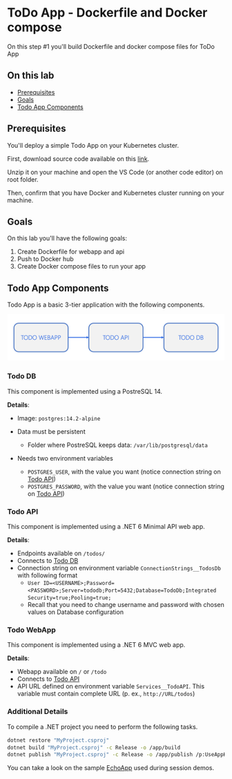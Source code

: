 # ToDo App - Dockerfile and Docker compose

On this step #1 you'll build Dockerfile and docker compose files for ToDo App

## On this lab

- [Prerequisites](#prerequisites)
- [Goals](#goals)
- [Todo App Components](#todo-app-components)

## Prerequisites

You'll deploy a simple Todo App on your Kubernetes cluster.

First, download source code available on this [link](https://github.com/tasb/todo-app-dotnet-psql/archive/refs/tags/v1.zip).

Unzip it on your machine and open the VS Code (or another code editor) on root folder.

Then, confirm that you have Docker and Kubernetes cluster running on your machine.

## Goals

On this lab you'll have the following goals:

1. Create Dockerfile for webapp and api
2. Push to Docker hub
3. Create Docker compose files to run your app
  
## Todo App Components

Todo App is a basic 3-tier application with the following components.

![Todo App Components](images/image01.png "Todo App Components")

### Todo DB

This component is implemented using a PostreSQL 14.

**Details**:

- Image: `postgres:14.2-alpine`
- Data must be persistent
  - Folder where PostreSQL keeps data: `/var/lib/postgresql/data`
- Needs two environment variables

  - `POSTGRES_USER`, with the value you want (notice connection string on [Todo API](lab10.md#todo-api))
  - `POSTGRES_PASSWORD`, with the value you want (notice connection string on [Todo API](lab10.md#todo-api))

### Todo API

This component is implemented using a .NET 6 Minimal API web app.

**Details**:

- Endpoints available on `/todos/`
- Connects to [Todo DB](#todo-db)
- Connection string on environment variable `ConnectionStrings__TodosDb` with following format
  - `User ID=<USERNAME>;Password=<PASSWORD>;Server=tododb;Port=5432;Database=TodoDb;Integrated Security=true;Pooling=true;`
  - Recall that you need to change username and password with chosen values on Database configuration

### Todo WebApp

This component is implemented using a .NET 6 MVC web app.

**Details**:

- Webapp available on `/` or `/todo`
- Connects to [Todo API](lab10.md#todo-api)
- API URL defined on environment variable `Services__TodoAPI`. This variable must contain complete URL (p. ex., `http://URL/todos`)

### Additional Details

To compile a .NET project you need to perform the following tasks.

```bash
dotnet restore "MyProject.csproj"
dotnet build "MyProject.csproj" -c Release -o /app/build
dotnet publish "MyProject.csproj" -c Release -o /app/publish /p:UseAppHost=false
```

You can take a look on the sample [EchoApp](https://github.com/tasb/docker-kubernetes-training/tree/main/src/EchoApp) used during session demos.
